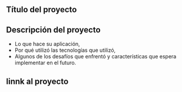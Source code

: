 
## Título del proyecto

## Descripción del proyecto

* Lo que hace su aplicación,
* Por qué utilizó las tecnologías que utilizó,
* Algunos de los desafíos que enfrentó y características que espera implementar en el futuro.

## linnk al proyecto

